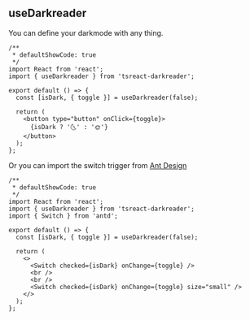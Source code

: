 ## useDarkreader

You can define your darkmode with any thing.

```tsx
/**
 * defaultShowCode: true
 */
import React from 'react';
import { useDarkreader } from 'tsreact-darkreader';

export default () => {
  const [isDark, { toggle }] = useDarkreader(false);

  return (
    <button type="button" onClick={toggle}>
      {isDark ? '🌜' : '🌞'}
    </button>
  );
};
```

Or you can import the switch trigger from [Ant Design](https://ant.design/components/switch-cn/)

```tsx
/**
 * defaultShowCode: true
 */
import React from 'react';
import { useDarkreader } from 'tsreact-darkreader';
import { Switch } from 'antd';

export default () => {
  const [isDark, { toggle }] = useDarkreader(false);

  return (
    <>
      <Switch checked={isDark} onChange={toggle} />
      <br />
      <br />
      <Switch checked={isDark} onChange={toggle} size="small" />
    </>
  );
};
```
